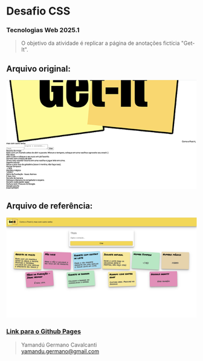 # Desafio CSS
### Tecnologias Web 2025.1

> O objetivo da atividade é replicar a página de anotações fictícia "Get-It".

## Arquivo original:
![Imagem original](https://github.com/YamanduGermano/Desafio-CSS-TechWeb/blob/d0b22855bd5621813b20c9bfb0494a9143875192/original.png)

## Arquivo de referência:
![Imagem de referência](https://github.com/YamanduGermano/Desafio-CSS-TechWeb/blob/d0b22855bd5621813b20c9bfb0494a9143875192/referencia.png)

### [Link para o Github Pages](https://yamandugermano.github.io/Desafio-CSS-TechWeb/)

> Yamandú Germano Cavalcanti\
yamandu.germano@gmail.com